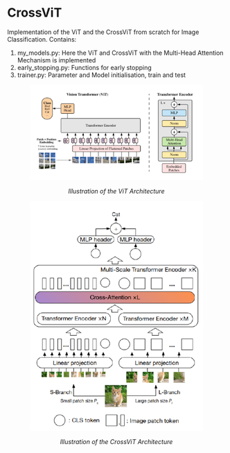 # CrossViT
Implementation of the ViT and the CrossViT from scratch for Image Classification.
Contains:
1) my_models.py: Here the ViT and CrossViT with the Multi-Head Attention Mechanism is implemented
2) early_stopping.py: Functions for early stopping
3) trainer.py: Parameter and Model initialisation, train and test

<div style="display: flex; justify-content: center; align-items: center;">
  <div style="text-align:center;">
    <img src="ViT.PNG" alt="Documentation" width="400">
    <p style="font-style:italic;">Illustration of the ViT Architecture</p>
  </div>
</div>


<div style="display: flex; justify-content: center; align-items: center;">
  <div style="text-align:center;">
    <img src="Cross_ViT.PNG" alt="Documentation" width="400">
    <p style="font-style:italic;">Illustration of the CrossViT Architecture</p>
  </div>
</div>
